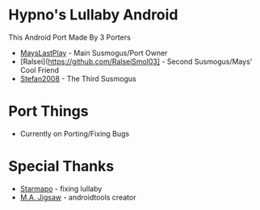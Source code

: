 # Hypno's Lullaby Android

This Android Port Made By 3 Porters
- [MaysLastPlay](https://github.com/MaysLastPlay10) - Main Susmogus/Port Owner
- [Ralsei](https://github.com/RalseiSmol03] - Second Susmogus/Mays' Cool Friend
- [Stefan2008](https://github.com/Stefan2008git) - The Third Susmogus
# Port Things
- Currently on Porting/Fixing Bugs
# Special Thanks
- [Starmapo](https://github.com/Starmapo) - fixing lullaby
- [M.A. Jigsaw](https://github.com/MAJigsaw77) - androidtools creator
